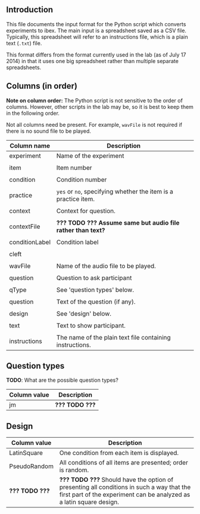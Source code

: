 Introduction
-----
This file documents the input format for the Python script which converts
experiments to ibex. The main input is a spreadsheet saved as a CSV file.
Typically, this spreadsheet will refer to an instructions file, which is a plain
text (`.txt`) file.

This format differs from the format currently used in the lab (as of July 17 2014)
in that it uses one big spreadsheet rather than multiple separate spreadsheets.

Columns (in order)
-----

**Note on column order:** The Python script is not sensitive to the order
of columns. However, other scripts in the lab may be, so it is best to keep
them in the following order.

Not all columns need be present. For example, `wavFile` is not required if
there is no sound file to be played.

Column name       | Description
------------------|------------
experiment        | Name of the experiment
                  |
item              | Item number
                  |
condition         | Condition number
                  |
practice          | `yes` or `no`, specifying whether the item is a practice item.
                  |
context           | Context for question.
                  |
contextFile       | **??? TODO ??? Assume same but audio file rather than text?**
                  |
conditionLabel    | Condition label
                  |
cleft             |
                  |
wavFile           | Name of the audio file to be played.
                  |
question          | Question to ask participant
                  |
qType             | See 'question types' below.
                  |
question          | Text of the question (if any).
                  |
design            | See 'design' below.
                  |
text              | Text to show participant.
                  |
instructions      | The name of the plain text file containing instructions.


Question types
--------------

**TODO**: What are the possible question types?

Column value | Description
-------------|------------
jm           | **??? TODO ???**


Design
------

Column value      | Description
------------------|------------
LatinSquare       | One condition from each item is displayed.
PseudoRandom      | All conditions of all items are presented; order is random.
**??? TODO ???**  | **??? TODO ???** Should have the option of presenting all conditions in such a way that the first part of the experiment can be analyzed as a latin square design.
